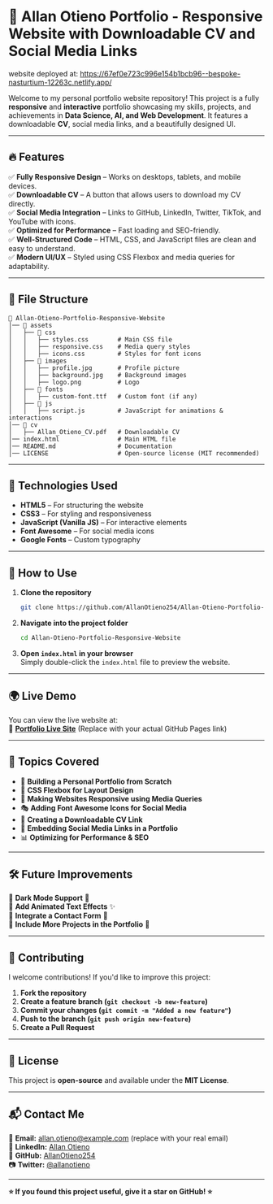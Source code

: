 # 🚀 Allan Otieno Portfolio - Responsive Website with Downloadable CV and Social Media Links

website deployed at: https://67ef0e723c996e154b1bcb96--bespoke-nasturtium-12263c.netlify.app/

Welcome to my personal portfolio website repository! This project is a fully **responsive** and **interactive** portfolio showcasing my skills, projects, and achievements in **Data Science, AI, and Web Development**. It features a downloadable **CV**, social media links, and a beautifully designed UI.

---

## 🔥 Features

✅ **Fully Responsive Design** – Works on desktops, tablets, and mobile devices.  
✅ **Downloadable CV** – A button that allows users to download my CV directly.  
✅ **Social Media Integration** – Links to GitHub, LinkedIn, Twitter, TikTok, and YouTube with icons.  
✅ **Optimized for Performance** – Fast loading and SEO-friendly.  
✅ **Well-Structured Code** – HTML, CSS, and JavaScript files are clean and easy to understand.  
✅ **Modern UI/UX** – Styled using CSS Flexbox and media queries for adaptability.  

---

## 📂 File Structure

```
📁 Allan-Otieno-Portfolio-Responsive-Website
│── 📁 assets
│   ├── 📁 css
│   │   ├── styles.css        # Main CSS file
│   │   ├── responsive.css    # Media query styles
│   │   ├── icons.css         # Styles for font icons
│   ├── 📁 images
│   │   ├── profile.jpg       # Profile picture
│   │   ├── background.jpg    # Background images
│   │   ├── logo.png          # Logo
│   ├── 📁 fonts
│   │   ├── custom-font.ttf   # Custom font (if any)
│   ├── 📁 js
│   │   ├── script.js         # JavaScript for animations & interactions
│── 📁 cv
│   ├── Allan_Otieno_CV.pdf   # Downloadable CV
│── index.html                # Main HTML file
│── README.md                 # Documentation
│── LICENSE                   # Open-source license (MIT recommended)
```

---

## 🎨 Technologies Used

- **HTML5** – For structuring the website  
- **CSS3** – For styling and responsiveness  
- **JavaScript (Vanilla JS)** – For interactive elements  
- **Font Awesome** – For social media icons  
- **Google Fonts** – Custom typography  

---

## 📜 How to Use

1. **Clone the repository**  
   ```sh
   git clone https://github.com/AllanOtieno254/Allan-Otieno-Portfolio-Responsive-Website-With-Downloadable-CV-And-Social-Media-Links.git
   ```
2. **Navigate into the project folder**  
   ```sh
   cd Allan-Otieno-Portfolio-Responsive-Website
   ```
3. **Open `index.html` in your browser**  
   Simply double-click the `index.html` file to preview the website.

---

## 🌍 Live Demo

You can view the live website at:  
🔗 **[Portfolio Live Site](https://allanotieno254.github.io/)** (Replace with your actual GitHub Pages link)

---

## 📌 Topics Covered

- 📄 **Building a Personal Portfolio from Scratch**  
- 🎨 **CSS Flexbox for Layout Design**  
- 📱 **Making Websites Responsive using Media Queries**  
- 🎭 **Adding Font Awesome Icons for Social Media**  
- 📜 **Creating a Downloadable CV Link**  
- 🔗 **Embedding Social Media Links in a Portfolio**  
- 📊 **Optimizing for Performance & SEO**  

---

## 🛠️ Future Improvements

🔹 **Dark Mode Support** 🌙  
🔹 **Add Animated Text Effects** ✨  
🔹 **Integrate a Contact Form** 📧  
🔹 **Include More Projects in the Portfolio** 📁  

---

## 🤝 Contributing

I welcome contributions! If you'd like to improve this project:

1. **Fork the repository**
2. **Create a feature branch (`git checkout -b new-feature`)**
3. **Commit your changes (`git commit -m "Added a new feature"`)**
4. **Push to the branch (`git push origin new-feature`)**
5. **Create a Pull Request**

---

## 📜 License

This project is **open-source** and available under the **MIT License**.

---

## 📬 Contact Me

📧 **Email:** allan.otieno@example.com (replace with your real email)  
💼 **LinkedIn:** [Allan Otieno](https://linkedin.com/in/allan-otieno)  
🐙 **GitHub:** [AllanOtieno254](https://github.com/AllanOtieno254)  
📷 **Twitter:** [@allanotieno](https://twitter.com/allanotieno)  

---

**⭐ If you found this project useful, give it a star on GitHub! ⭐**

